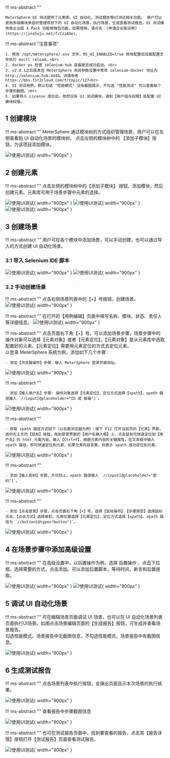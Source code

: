 !!! ms-abstract ""

    MeterSphere UI 测试提供了元素库、UI 自动化、测试报告等UI测试相关功能。 用户可以使用多级模块来组织管理项目下的 UI 自动化场景，执行场景，生成查看测试报告。UI 测试模块是企业版 X-Pack 功能增强包功能，如需使用，请点击：[申请企业版试用](https://jinshuju.net/f/CzzAOe)。

!!! ms-abstract "注意事项"

    1. 修改 /opt/metersphere/.env 文件，MS_UI_ENABLED=true 修改配置后加载配置文件执行 msctl reload。<br>
    2. docker ps 检查 selenium-hub 容器是否成功启动。<br>
    3. v2.8.1之后版本在 MeterSphere 系统参数设置中修改 selenium-docker 地址为http://selenium-hub:4444。详情参考https://bbs.fit2cloud.com/t/topic/127<br>
    4. UI 测试用例，默认勾选 "性能模式" 没有截图展示，不勾选 "性能测试" 可以查看每个步骤的截图。<br>
    5. 如果导入 License 成功后，依然没有 UI 测试模块，请到【用户组与权限】处配置 UI 模块权限。

## 1 创建模块
!!! ms-abstract ""
    MeterSphere 通过模块树的方式组织管理场景，用户可以在左侧查看到 UI 自动化场景的模块树。 点击左侧的模块树中的 【添加子模块】按钮，为该项目添加模块。

![!使用UI测试](../img/quick_start/ui_test/使用UI测试1.png){ width="900px" }

## 2 创建元素
!!! ms-abstract ""
    点击左侧的模块树中的【添加子模块】 按钮，添加模块，然后创建元素。元素库可用于场景步骤中元素的选择。

![!使用UI测试](../img/quick_start/ui_test/使用UI测试2.png){ width="900px" }
![!使用UI测试](../img/quick_start/ui_test/使用UI测试3.png){ width="900px" }
![!使用UI测试](../img/quick_start/ui_test/使用UI测试4.png){ width="900px" }

## 3 创建场景
!!! ms-abstract ""
    用户可在各个模块中添加场景，可以手动创建，也可以通过导入的方式创建 UI 自动化场景。

### 3.1 导入 Selenium IDE 脚本

![!使用UI测试](../img/quick_start/ui_test/使用UI测试5.png){ width="900px" }
![!使用UI测试](../img/quick_start/ui_test/使用UI测试6.png){ width="900px" }

### 3.2 手动创建场景
!!! ms-abstract ""
    点击右侧场景列表中的【+】号按钮，创建场景。
![!使用UI测试](../img/quick_start/ui_test/使用UI测试7.png){ width="900px" }

!!! ms-abstract ""
    在打开的【用例编辑】页面中填写名称、模块、状态、责任人等详细信息。
![!使用UI测试](../img/quick_start/ui_test/使用UI测试8.png){ width="900px" }

!!! ms-abstract ""
    点击页面右下角【+】号，可以添加场景步骤，场景步骤中的操作对象可以选择【元素对象】或者【元素定位】，【元素对象】是从元素库中选取配置好的元素，【元素定位】需要用元素定位的方式去定位元素。<br>
    以登录 MeterSphere 系统为例，添加如下几个步骤：<br>

    - 添加【浏览器操作】步骤，输入 MeterSphere 登录页面地址。

![!使用UI测试](../img/quick_start/ui_test/使用UI测试9.png){ width="900px" }

!!! ms-abstract ""

    - 添加【输入用户名】步骤: 操作对象选择【元素定位】，定位方式选择【xpath】，xpath 路径输入 `//input[@placeholder="ID 或 邮箱"]`。

![!使用UI测试](../img/quick_start/ui_test/使用UI测试10.png){ width="900px" }

!!! ms-abstract ""
    
    - 获取 xpath 路径方式如下（以谷歌浏览器为例）：按下 F12 打开当前页的【元素】界面，选中左上方的【鼠标】按钮，拖到登录界面的【用户名输入框】上，点击鼠标可快速定位到【用户名】的 html 元素内容，输入【Ctrl+F】，根据元素内容的关键属性，在文本框中输入 xpath 路径，即可快速定位到元素，如果元素内容变黄，则表示 xpath 成功定位到元素。

![!使用UI测试](../img/quick_start/ui_test/使用UI测试11.png){ width="900px" }

!!! ms-abstract ""
    
    - 添加【输入密码】步骤，方式同上，xpath 路径输入 `//input[@placeholder="密码"]`。

![!使用UI测试](../img/quick_start/ui_test/使用UI测试12.png){ width="900px" }

!!! ms-abstract ""

    - 添加【点击登录】步骤，点击页面右下角【+】号，选择【鼠标操作】，【步骤类型】选择鼠标点击，【点击方式】选择单机，元素位置选择【元素定位】，定位方式选择【xpath】，xpath 路径为 `//button[@type="button"]`。

![!使用UI测试](../img/quick_start/ui_test/使用UI测试13.png){ width="900px" }

## 4 在场景步骤中添加高级设置
!!! ms-abstract ""
    在高级设置中，以后置操作为例，选择 后置操作 ，点击下拉框，选择需要的方式，点击添加。可以添加后置脚本，等待时间，断言和后置提取。

![!使用UI测试](../img/quick_start/ui_test/使用UI测试14.png){ width="900px" }
![!使用UI测试](../img/quick_start/ui_test/使用UI测试15.png){ width="900px" }

## 5 调试 UI 自动化场景
!!! ms-abstract ""
    可在编辑场景页面调试 UI 场景，也可以在 UI 自动化场景列表页面执行UI场景。如图点击场景编辑页面的【生成报告】按钮，可生成并查看场景报告。<br>
    勾选性能模式，场景报告中无截图信息，不勾选性能模式，场景报告中有截图信息。 

![!使用UI测试](../img/quick_start/ui_test/使用UI测试16.png){ width="900px" }

## 6 生成测试报告
!!! ms-abstract ""
    点击场景列表中执行按钮，会弹出页面显示本次场景的执行结果。

![!使用UI测试](../img/quick_start/ui_test/使用UI测试17.png){ width="900px" }

!!! ms-abstract ""
    查看报告中步骤截图信息

![!使用UI测试](../img/quick_start/ui_test/使用UI测试18.png){ width="900px" }

!!! ms-abstract ""
    也可在测试报告页面中，找到要查看的报告，点击其【报告详情】按钮打开【测试报告】页面查看测试报告。

![!使用UI测试](../img/quick_start/ui_test/使用UI测试19.png){ width="900px" }